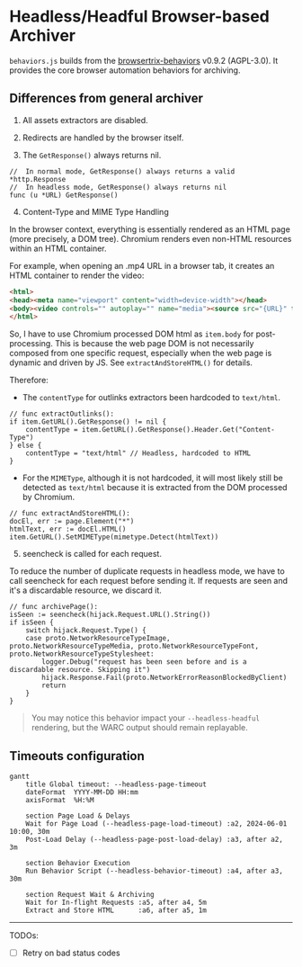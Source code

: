 # Headless/Headful Browser-based Archiver

`behaviors.js` builds from the [browsertrix-behaviors](https://github.com/webrecorder/browsertrix-behaviors) v0.9.2 (AGPL-3.0). It provides the core browser automation behaviors for archiving.

## Differences from general archiver

1. All assets extractors are disabled.

2. Redirects are handled by the browser itself.

3. The `GetResponse()` always returns nil.

```golang
//	In normal mode, GetResponse() always returns a valid *http.Response
//	In headless mode, GetResponse() always returns nil
func (u *URL) GetResponse()
```

4. Content-Type and MIME Type Handling

In the browser context, everything is essentially rendered as an HTML page (more precisely, a DOM tree). Chromium renders even non-HTML resources within an HTML container.

For example, when opening an .mp4 URL in a browser tab, it creates an HTML container to render the video:

```html
<html>
<head><meta name="viewport" content="width=device-width"></head>
<body><video controls="" autoplay="" name="media"><source src="{URL}" type="video/mp4"></video></body>
</html>
```

So, I have to use Chromium processed DOM html as `item.body` for post-processing. This is because the web page DOM is not necessarily composed from one specific request, especially when the web page is dynamic and driven by JS. See `extractAndStoreHTML()` for details.

Therefore:

- The `contentType` for outlinks extractors been hardcoded to `text/html`.

```golang
// func extractOutlinks():
if item.GetURL().GetResponse() != nil {
    contentType = item.GetURL().GetResponse().Header.Get("Content-Type")
} else {
    contentType = "text/html" // Headless, hardcoded to HTML
}
```
- For the `MIMEType`, although it is not hardcoded, it will most likely still be detected as `text/html` because it is extracted from the DOM processed by Chromium.

```golang
// func extractAndStoreHTML():
docEl, err := page.Element("*")
htmlText, err := docEl.HTML()
item.GetURL().SetMIMEType(mimetype.Detect(htmlText))
```

5. seencheck is called for each request.

To reduce the number of duplicate requests in headless mode, we have to call seencheck for each request before sending it.
If requests are seen and it's a discardable resource, we discard it.

```golang
// func archivePage():
isSeen := seencheck(hijack.Request.URL().String())
if isSeen {
	switch hijack.Request.Type() {
	case proto.NetworkResourceTypeImage, proto.NetworkResourceTypeMedia, proto.NetworkResourceTypeFont, proto.NetworkResourceTypeStylesheet:
		logger.Debug("request has been seen before and is a discardable resource. Skipping it")
		hijack.Response.Fail(proto.NetworkErrorReasonBlockedByClient)
		return
	}
}
```

> You may notice this behavior impact your `--headless-headful` rendering, but the WARC output should remain replayable.

## Timeouts configuration

```mermaid
gantt
    title Global timeout: --headless-page-timeout
    dateFormat  YYYY-MM-DD HH:mm
    axisFormat  %H:%M

    section Page Load & Delays
    Wait for Page Load (--headless-page-load-timeout) :a2, 2024-06-01 10:00, 30m
    Post-Load Delay (--headless-page-post-load-delay) :a3, after a2, 3m

    section Behavior Execution
    Run Behavior Script (--headless-behavior-timeout) :a4, after a3, 30m

    section Request Wait & Archiving
    Wait for In-flight Requests :a5, after a4, 5m
    Extract and Store HTML      :a6, after a5, 1m
```

---

TODOs:

- [ ] Retry on bad status codes
